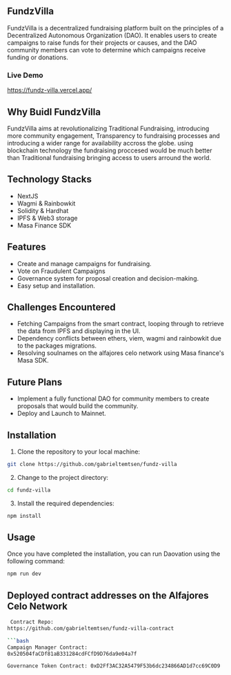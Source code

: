 ## FundzVilla

FundzVilla is a decentralized fundraising platform built on the principles of a Decentralized Autonomous Organization (DAO). It enables users to create campaigns to raise funds for their projects or causes, and the DAO community members can vote to determine which campaigns receive funding or donations.    

### Live Demo
https://fundz-villa.vercel.app/

## Why Buidl FundzVilla
FundzVilla aims at revolutionalizing Traditional Fundraising, introducing more community engagement, Transparency to fundraising processes
and introducing a wider range for availability accross the globe. using blockchain technology the fundraising proccesed would be much better than
Traditional fundraising bringing access to users arround the world.

## Technology Stacks
* NextJS
* Wagmi & Rainbowkit
* Solidity & Hardhat
* IPFS & Web3 storage
* Masa Finance SDK



## Features
* Create and manage campaigns for fundraising.
* Vote on Fraudulent Campaigns
* Governance system for proposal creation and decision-making.
* Easy setup and installation.

## Challenges Encountered
* Fetching Campaigns from the smart contract, looping through to retrieve the data from IPFS and displaying in the UI.
* Dependency conflicts between ethers, viem, wagmi and rainbowkit due to the packages migrations.
* Resolving soulnames on the alfajores celo network using Masa finance's Masa SDK.

## Future  Plans
* Implement a fully functional DAO for community members to create proposals that would build the community.
* Deploy and Launch to Mainnet.


## Installation
1. Clone the repository to your local machine: 
```bash
git clone https://github.com/gabrieltemtsen/fundz-villa

```
2. Change to the project directory: 
```bash
cd fundz-villa
```
3. Install the required dependencies: 
```bash
npm install
```
## Usage
Once you have completed the installation, you can run Daovation using the following 
command: 
```bash
npm run dev
```
## Deployed contract addresses on the Alfajores Celo Network
```bash
 Contract Repo: 
https://github.com/gabrieltemtsen/fundz-villa-contract

```bash
Campaign Manager Contract: 
0x520504faCDf81aB331284cdFCfD9D76da9e04a7f

Governance Token Contract: 0xD2Ff3AC32A5479F53b6dc234866AD1d7cc69C0D9
```